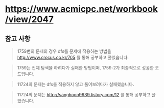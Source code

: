 # https://www.acmicpc.net/workbook/view/2047

## 참고 사항

> 1759번의 문제의 경우 dfs를 문제에 적용하는 방법을 http://www.crocus.co.kr/705 를 통해 공부하고 풀었습니다.

> 1759는 전체 탐색을 하려다가 실패한 방법이며, 1759-2가 최종적으로 성공한 코드입니다.

> 11724의 문제는 dfs를 적용하지 않고 풀어보려다가 실패했습니다.

> 11724의 문제는 http://sanghoon9939.tistory.com/12 를 통해 공부하고 풀었습니다.